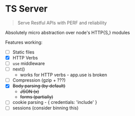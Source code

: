 # TS Server
> Serve Restful APIs with PERF and reliability

Absolutely micro abstraction over node's HTTP{S,} modules

Features working:
- [ ] Static files
- [x] HTTP Verbs
- [ ] `use` middleware
- [ ] next()
  - works for HTTP verbs - app.use is broken
- [ ] Compression (gzip + ???)
- [x] ~~Body parsing (by default)~~
  - ~~JSON (x)~~
  - ~~forms (partially)~~
- [ ] cookie parsing - { credentials: 'include' }
- [ ] sessions (consider binning this)